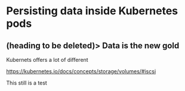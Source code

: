 # Persisting data inside Kubernetes pods

## (heading to be deleted)> Data is the new gold

Kubernets offers a lot of different 

https://kubernetes.io/docs/concepts/storage/volumes/#iscsi

This still is a test 